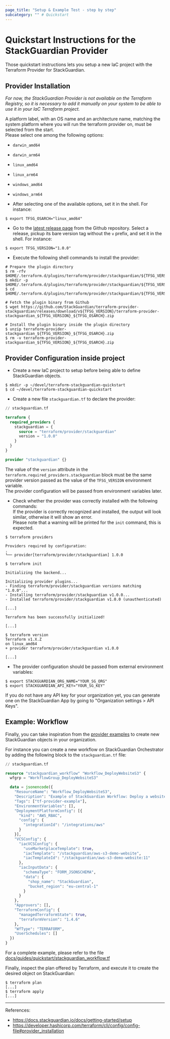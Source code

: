 ```yaml
---
page_title: "Setup & Example Test - step by step"
subcategory: "" # Quickstart
---
```



# Quickstart Instructions for the StackGuardian Provider

Those quickstart instructions lets you setup a new IaC project with the Terraform Provider for StackGuardian.


## Provider Installation

_For now, the StackGuardian Provider is not available on the Terraform Registry,
so it is necessary to add it manually on your system to be able to use it in your IaC Terraform project._

A platform label, with an OS name and an architecture name, matching the system platform where you will run the terraform provider on, must be selected from the start. <br/>
Please select one among the following options:
- `darwin_amd64`
- `darwin_arm64`
- `linux_amd64`
- `linux_arm64`
- `windows_amd64`
- `windows_arm64`

- After selecting one of the available options, set it in the shell. For instance:
```console
$ export TFSG_OSARCH="linux_amd64"
```

- Go to the [latest release page](https://github.com/StackGuardian/terraform-provider-stackguardian/releases) from the Github repository.
Select a release, pickup its bare version tag without the `v` prefix, and set it in the shell. For instance:
```console
$ export TFSG_VERSION="1.0.0"
```

- Execute the following shell commands to install the provider:
```console
# Prepare the plugin directory
$ rm -rfv $HOME/.terraform.d/plugins/terraform/provider/stackguardian/${TFSG_VERSION}/${TFSG_OSARCH}
$ mkdir -p $HOME/.terraform.d/plugins/terraform/provider/stackguardian/${TFSG_VERSION}/${TFSG_OSARCH}
$ cd $HOME/.terraform.d/plugins/terraform/provider/stackguardian/${TFSG_VERSION}/${TFSG_OSARCH}

# Fetch the plugin binary from Github
$ wget https://github.com/StackGuardian/terraform-provider-stackguardian/releases/download/v${TFSG_VERSION}/terraform-provider-stackguardian_${TFSG_VERSION}_${TFSG_OSARCH}.zip

# Install the plugin binary inside the plugin directory
$ unzip terraform-provider-stackguardian_${TFSG_VERSION}_${TFSG_OSARCH}.zip
$ rm -v terraform-provider-stackguardian_${TFSG_VERSION}_${TFSG_OSARCH}.zip
```


## Provider Configuration inside project

- Create a new IaC project to setup before being able to define StackGuardian objects.
```console
$ mkdir -p ~/devel/terraform-stackguardian-quickstart
$ cd ~/devel/terraform-stackguardian-quickstart
```

- Create a new file `stackguardian.tf` to declare the provider:
```terraform
// stackguardian.tf

terraform {
  required_providers {
    stackguardian = {
      source = "terraform/provider/stackguardian"
      version = "1.0.0"
    }
  }
}

provider "stackguardian" {}
```
The value of the `version` attribute in the `terraform.required_providers.stackguardian` block
must be the same provider version passed as the value of the `TFSG_VERSION` environment variable. <br/>
The provider configuration will be passed from environment variables later.

- Check whether the provider was correctly installed with the following commands: <br/>
If the provider is correctly recognized and installed, the output will look similar, otherwise it will show an error. <br/>
Please note that a warning will be printed for the `init` command, this is expected.
```console
$ terraform providers

Providers required by configuration:
.
└── provider[terraform/provider/stackguardian] 1.0.0

$ terraform init

Initializing the backend...

Initializing provider plugins...
- Finding terraform/provider/stackguardian versions matching "1.0.0"...
- Installing terraform/provider/stackguardian v1.0.0...
- Installed terraform/provider/stackguardian v1.0.0 (unauthenticated)

[...]

Terraform has been successfully initialized!

[...]

$ terraform version
Terraform v1.X.Z
on linux_amd64
+ provider terraform/provider/stackguardian v1.0.0

[...]
```

* The provider configuration should be passed from external environment variables:
```
$ export STACKGUARDIAN_ORG_NAME="YOUR_SG_ORG"
$ export STACKGUARDIAN_API_KEY="YOUR_SG_KEY"
```

If you do not have any API key for your organization yet, you can generate one on the StackGuardian App by going to "Organization settings > API Keys".


## Example: Workflow

Finally, you can take inspiration from the [provider examples](./../../../examples) to create new StackGuardian objects in your organization.

For instance you can create a new workflow on StackGuardian Orchestrator by adding the following block to the `stackguardian.tf` file:

```terraform
// stackguardian.tf

resource "stackguardian_workflow" "Workflow_DeployWebsiteS3" {
  wfgrp = "WorkflowGroup_DeployWebsiteS3"

  data = jsonencode({
    "ResourceName": "Workflow_DeployWebsiteS3",
    "Description": "Example of StackGuardian Workflow: Deploy a website from AWS S3",
    "Tags": ["tf-provider-example"],
    "EnvironmentVariables": [],
    "DeploymentPlatformConfig": [{
      "kind": "AWS_RBAC",
      "config": {
        "integrationId": "/integrations/aws"
      }
    }],
    "VCSConfig": {
      "iacVCSConfig": {
        "useMarketplaceTemplate": true,
        "iacTemplate": "/stackguardian/aws-s3-demo-website",
        "iacTemplateId": "/stackguardian/aws-s3-demo-website:11"
      },
      "iacInputData": {
        "schemaType": "FORM_JSONSCHEMA",
        "data": {
          "shop_name": "StackGuardian",
          "bucket_region": "eu-central-1"
        }
      }
    },
    "Approvers": [],
    "TerraformConfig": {
      "managedTerraformState": true,
      "terraformVersion": "1.4.6"
    },
    "WfType": "TERRAFORM",
    "UserSchedules": []
  })
}
```

For a complete example, please refer to the file [docs/guides/quickstart/stackguardian_workflow.tf](./stackguardian_workflow.tf)

Finally, inspect the plan offered by Terraform, and execute it to create the desired object on StackGuardian:
```console
$ terraform plan
[...]
$ terraform apply
[...]
```


---

References:
- https://docs.stackguardian.io/docs/getting-started/setup
- https://developer.hashicorp.com/terraform/cli/config/config-file#provider_installation
